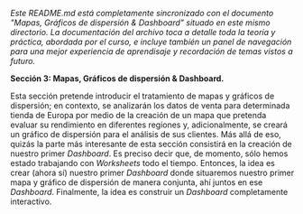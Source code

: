 _Este README.md está completamente sincronizado con el documento "Mapas, Gráficos de dispersión & Dashboard" situado en este mismo directorio. La documentación del archivo toca a detalle toda la teoría y práctica, abordada por el curso, e incluye también un panel de navegación para una mejor experiencia de aprendisaje y recordación de temas vistos a futuro._

**Sección 3: Mapas, Gráficos de dispersión & Dashboard.**

Esta sección pretende introducir el tratamiento de mapas y gráficos de dispersión; en contexto, se analizarán los datos de venta para determinada tienda de Europa por medio de la creación de un mapa que pretenda evaluar su rendimiento en diferentes regiones y, adicionalmente, se creará un gráfico de dispersión para el análisis de sus clientes. Más allá de eso, quizás la parte más interesante de esta sección consistirá en la creación de nuestro primer _Dashboard_. Es preciso decir que, de momento, sólo hemos estado trabajando con _Worksheets_ todo el tiempo. Entonces, la idea es crear (ahora sí) nuestro primer _Dashboard_ donde situaremos nuestro primer mapa y gráfico de dispersión de manera conjunta, ahí juntos en ese _Dashboard_. Finalmente, la idea es construir un _Dashboard_ completamente interactivo.



